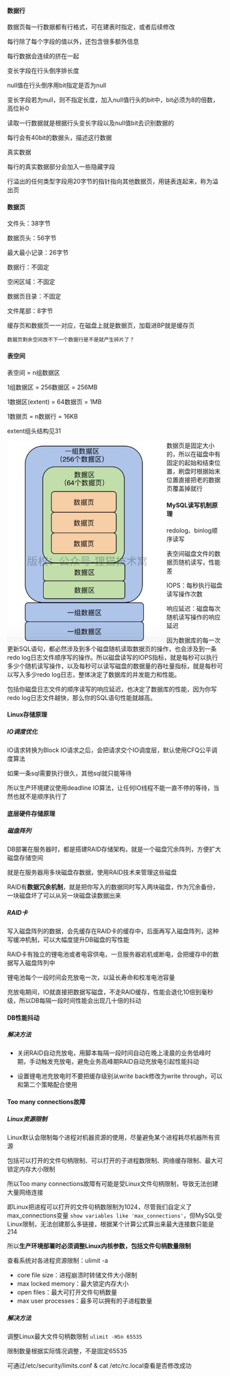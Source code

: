 #### 数据行

数据页每一行数据都有行格式，可在建表时指定，或者后续修改

每行除了每个字段的值以外，还包含很多额外信息

每行数据会连续的挤在一起

变长字段在行头倒序排长度

null值在行头倒序用bit指定是否为null

变长字段若为null，则不指定长度，加入null值行头的bit中，bit必须为8的倍数，高位补0

读取一行数据就是根据行头变长字段以及null值bit去识别数据的

每行会有40bit的数据头，描述这行数据

真实数据

每行的真实数据部分会加入一些隐藏字段

行溢出的任何类型字段用20字节的指针指向其他数据页，用链表连起来，称为溢出页



#### 数据页

文件头：38字节

数据页头：56字节

最大最小记录：26字节

数据行：不固定

空闲区域：不固定

数据页目录：不固定

文件尾部：8字节

缓存页和数据页一一对应，在磁盘上就是数据页，加载进BP就是缓存页

`数据页剩余空间放不下一个数据行是不是就产生碎片了？`



#### 表空间

表空间 = n组数据区

1组数据区 = 256数据区 = 256MB

1数据区(extent) = 64数据页 = 1MB

1数据页 = n数据行 = 16KB

extent组头结构见31

<img src=".\pic\表空间结构.png" style="zoom: 67%; float:left" />



数据页是固定大小的，所以在磁盘中有固定的起始和结束位置，刷盘时根据始末位置直接把老的数据页覆盖掉就行



#### MySQL读写机制原理

redolog、binlog顺序读写

表空间磁盘文件的数据页随机读写，性能差

IOPS：每秒执行磁盘读写操作次数

响应延迟：磁盘每次随机读写操作的响应延迟

因为数据库的每一次更新SQL语句，都必然涉及到多个磁盘随机读取数据页的操作，也会涉及到一条redo  log日志文件顺序写的操作。所以磁盘读写的IOPS指标，就是每秒可以执行多少个随机读写操作，以及每秒可以读写磁盘的数据量的吞吐量指标，就是每秒可以写入多少redo log日志，整体决定了数据库的并发能力和性能。

包括你磁盘日志文件的顺序读写的响应延迟，也决定了数据库的性能，因为你写redo log日志文件越快，那么你的SQL语句性能就越高。



#### Linux存储原理

##### IO调度优化

IO请求转换为Block IO请求之后，会把请求交个IO调度层，默认使用CFQ公平调度算法

如果一条sql需要执行很久，其他sql就只能等待

所以生产环境建议使用deadline IO算法，让任何IO线程不能一直不停的等待，当然也就不是顺序执行了



#### 底层硬件存储原理

##### 磁盘阵列

DB部署在服务器时，都是搭建RAID存储架构，就是一个磁盘冗余阵列，方便扩大磁盘存储空间

就是在服务器用多块磁盘存数据，使用RAID技术来管理这些磁盘

RAID有**数据冗余机制**，就是把你写入的数据同时写入两块磁盘，作为冗余备份，一块磁盘坏了可以从另一块磁盘读数据出来

##### RAID卡

写入磁盘阵列的数据，会先缓存在RAID卡的缓存中，后面再写入磁盘阵列，这种写缓冲机制，可以大幅度提升DB磁盘的写性能

RAID卡有独立的锂电池或者电容供电，一旦服务器宕机或断电，会把缓存中的数据写入磁盘阵列中

锂电池每个一段时间会充放电一次，以延长寿命和校准电池容量

充放电期间，IO就直接把数据写磁盘，不走RAID缓存，性能会退化10倍到毫秒级，所以DB每隔一段时间性能会出现几十倍的抖动



#### DB性能抖动

##### 解决方法

- 关闭RAID自动充放电，用脚本每隔一段时间自动在晚上凌晨的业务低峰时期，手动触发充放电，避免业务高峰期RAID自动充放电引起性能抖动

- 设置锂电池充放电时不要把缓存级别从write back修改为write through，可以和第二个策略配合使用



#### Too many connections故障

##### Linux资源限制

Linux默认会限制每个进程对机器资源的使用，尽量避免某个进程耗尽机器所有资源

包括可以打开的文件句柄限制、可以打开的子进程数限制、网络缓存限制、最大可锁定内存大小限制

所以Too many connections故障有可能是受Linux文件句柄限制，导致无法创建大量网络连接

即Linux把进程可以打开的文件句柄数限制为1024，尽管我们自定义了max_connections变量 `show variables like 'max_connections'`，但MySQL受Linux限制，无法创建那么多链接，根据某个计算公式算出来最大连接数只能是214

所以**生产环境部署时必须调整Linux内核参数，包括文件句柄数量限制**

查看系统对各进程资源限制：ulimit -a

- core file size：进程崩溃时转储文件大小限制
- max locked memory：最大锁定内存大小
- open files：最大可打开文件句柄数量
- max user processes：最多可以拥有的子进程数量

##### 解决方法

调整Linux最大文件句柄数限制 `ulimit -HSn 65535 `

限制数量根据实际情况调整，不是固定65535

可通过/etc/security/limits.conf & cat /etc/rc.local查看是否修改成功